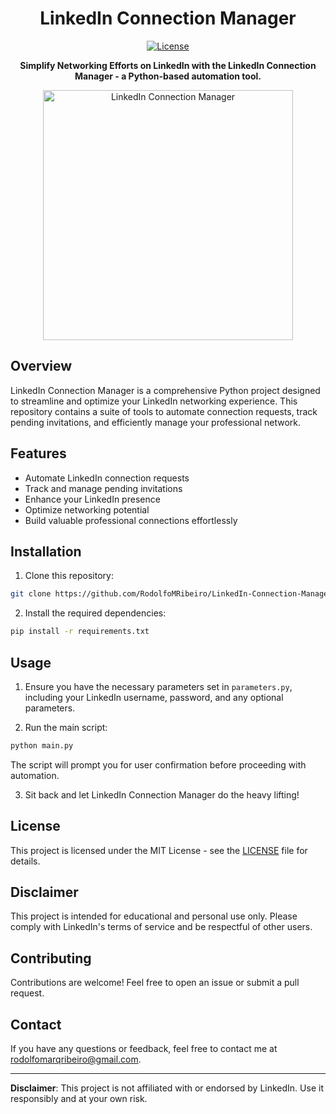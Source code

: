 <h1 align="center">LinkedIn Connection Manager</h1>

<p align="center">
  <a href="https://opensource.org/licenses/MIT"><img alt="License" src="https://img.shields.io/badge/License-MIT-blue.svg"></a>
</p>

<p align="center">
  <strong>Simplify Networking Efforts on LinkedIn with the LinkedIn Connection Manager - a Python-based automation tool.</strong>
</p>

<p align="center">
  <img src="https://content.linkedin.com/content/dam/me/business/en-us/amp/brand-site/v2/bg/LI-Logo.svg.original.svg" alt="LinkedIn Connection Manager" width="400">
</p>

## Overview

LinkedIn Connection Manager is a comprehensive Python project designed to streamline and optimize your LinkedIn networking experience. This repository contains a suite of tools to automate connection requests, track pending invitations, and efficiently manage your professional network.

## Features

- Automate LinkedIn connection requests
- Track and manage pending invitations
- Enhance your LinkedIn presence
- Optimize networking potential
- Build valuable professional connections effortlessly

## Installation

1. Clone this repository:

```bash
git clone https://github.com/RodolfoMRibeiro/LinkedIn-Connection-Manager.git
```

2. Install the required dependencies:

```bash
pip install -r requirements.txt
```

## Usage

1. Ensure you have the necessary parameters set in `parameters.py`, including your LinkedIn username, password, and any optional parameters.

2. Run the main script:

```bash
python main.py
```

The script will prompt you for user confirmation before proceeding with automation.

3. Sit back and let LinkedIn Connection Manager do the heavy lifting!

## License

This project is licensed under the MIT License - see the [LICENSE](LICENSE) file for details.

## Disclaimer

This project is intended for educational and personal use only. Please comply with LinkedIn's terms of service and be respectful of other users.

## Contributing

Contributions are welcome! Feel free to open an issue or submit a pull request.

## Contact

If you have any questions or feedback, feel free to contact me at rodolfomarqribeiro@gmail.com.

---

**Disclaimer**: This project is not affiliated with or endorsed by LinkedIn. Use it responsibly and at your own risk.
